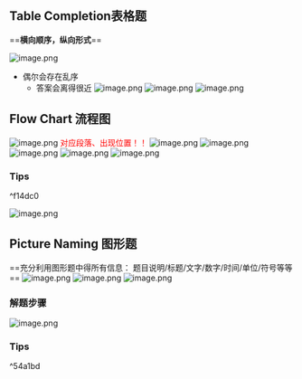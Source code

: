 ## Table Completion表格题
==**横向顺序，纵向形式**==

![image.png](https://raw.githubusercontent.com/formoree/PicGO-Picture/master/202303271108824.png)
+ 偶尔会存在乱序
	+ 答案会离得很近
![image.png](https://raw.githubusercontent.com/formoree/PicGO-Picture/master/202303271108958.png)
![image.png](https://raw.githubusercontent.com/formoree/PicGO-Picture/master/202303271119484.png)
![image.png](https://raw.githubusercontent.com/formoree/PicGO-Picture/master/202303271119020.png)

## Flow Chart 流程图
![image.png](https://raw.githubusercontent.com/formoree/PicGO-Picture/master/202303271138500.png)
<font color = red>对应段落、出现位置！！</font>
![image.png](https://raw.githubusercontent.com/formoree/PicGO-Picture/master/202303271139172.png)
![image.png](https://raw.githubusercontent.com/formoree/PicGO-Picture/master/202303271140188.png)
![image.png](https://raw.githubusercontent.com/formoree/PicGO-Picture/master/202303271140916.png)
![image.png](https://raw.githubusercontent.com/formoree/PicGO-Picture/master/202303271141283.png)
![image.png](https://raw.githubusercontent.com/formoree/PicGO-Picture/master/202303271141446.png)
### Tips

^f14dc0

![image.png](https://raw.githubusercontent.com/formoree/PicGO-Picture/master/202303271142475.png)

## Picture Naming 图形题
==充分利用图形题中得所有信息：
	题目说明/标题/文字/数字/时间/单位/符号等等==
![image.png](https://raw.githubusercontent.com/formoree/PicGO-Picture/master/202303271502008.png)
![image.png](https://raw.githubusercontent.com/formoree/PicGO-Picture/master/202303271502573.png)
![image.png](https://raw.githubusercontent.com/formoree/PicGO-Picture/master/202303271510440.png)
### 解题步骤
![image.png](https://raw.githubusercontent.com/formoree/PicGO-Picture/master/202303271515807.png)
### Tips

^54a1bd
